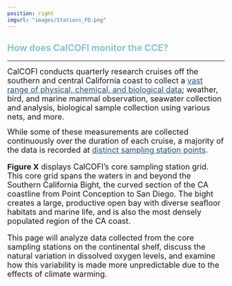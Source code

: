 ```yaml
---
position: right
imgurl: "images/Stations_FD.png"
---
```


## <span style="color:#8AC4D0"> How does CalCOFI monitor the CCE? </span>

--- 

<font size="+1"> CalCOFI conducts quarterly research cruises off the southern and central California coast to collect a <a href="https://calcofi.org/sampling-info/" style="color: #28527A; text-decoration: underline;">vast range of physical, chemical, and biological data</a>; weather, bird, and marine mammal observation, seawater collection and analysis, biological sample collection using various nets, and more. </font>

<font size="+1"> While some of these measurements are collected continuously over the duration of each cruise, a majority of the data is recorded at <a href="https://calcofi.org/sampling-info/station-positions/" style="color: #28527A; text-decoration: underline;">distinct sampling station points</a>.

<font size="+1"> **Figure X** displays CalCOFI’s core sampling station grid. This core grid spans the waters in and beyond the Southern California Bight, the curved section of the CA coastline from Point Conception to San Diego. The bight creates a large, productive open bay with diverse seafloor habitats and marine life, and is also the most densely populated region of the CA coast. </font>

<font size="+1"> This page will analyze data collected from the core sampling stations on the continental shelf, discuss the natural variation in dissolved oxygen levels, and examine how this variability is made more unpredictable due to the effects of climate warming. </font>

